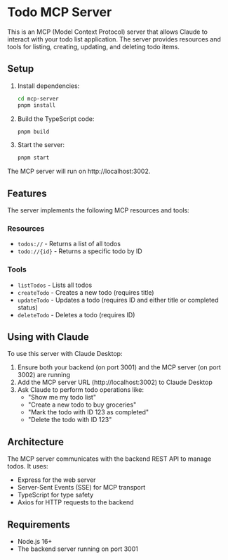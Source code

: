 # Todo MCP Server

This is an MCP (Model Context Protocol) server that allows Claude to interact with your todo list application. The server provides resources and tools for listing, creating, updating, and deleting todo items.

## Setup

1. Install dependencies:

   ```bash
   cd mcp-server
   pnpm install
   ```

2. Build the TypeScript code:

   ```bash
   pnpm build
   ```

3. Start the server:
   ```bash
   pnpm start
   ```

The MCP server will run on http://localhost:3002.

## Features

The server implements the following MCP resources and tools:

### Resources

- `todos://` - Returns a list of all todos
- `todo://{id}` - Returns a specific todo by ID

### Tools

- `listTodos` - Lists all todos
- `createTodo` - Creates a new todo (requires title)
- `updateTodo` - Updates a todo (requires ID and either title or completed status)
- `deleteTodo` - Deletes a todo (requires ID)

## Using with Claude

To use this server with Claude Desktop:

1. Ensure both your backend (on port 3001) and the MCP server (on port 3002) are running
2. Add the MCP server URL (http://localhost:3002) to Claude Desktop
3. Ask Claude to perform todo operations like:
   - "Show me my todo list"
   - "Create a new todo to buy groceries"
   - "Mark the todo with ID 123 as completed"
   - "Delete the todo with ID 123"

## Architecture

The MCP server communicates with the backend REST API to manage todos. It uses:

- Express for the web server
- Server-Sent Events (SSE) for MCP transport
- TypeScript for type safety
- Axios for HTTP requests to the backend

## Requirements

- Node.js 16+
- The backend server running on port 3001

